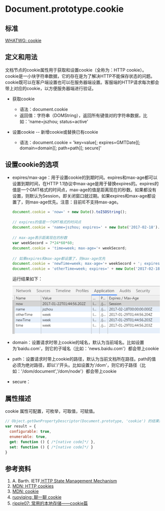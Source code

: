 # Document.prototype.cookie

## 标准
[WHATWG: cookie](https://html.spec.whatwg.org/#dom-document-cookie)

## 定义和用法
文档节点的cookie属性用于获取和设置cookie（全称为：HTTP cookie）。cookie是一小块字符串数据，它的存在是为了解决HTTP不能保存状态的问题。cookie既可以在客户端设置也可以在服务器端设置。客服端的HTTP请求每次都会带上对应的cookie，以方便服务器端进行验证。

- 获取cookie
  - 语法：document.cookie
  - 返回值：字符串（DOMString），返回所有键值对的字符串数据，比如：'name=jszhou; status=active'
  
  
- 设置cookie -- 新增cookie或替换已有cookie
  - 语法：document.cookie = 'key=value[; expires=GMTDate][; domain=domain][; path=path][; secure]'

## 设置cookie的选项
- expires/max-age：用于设置cookie的到期时间。expires和max-age都可以设置到期时间，在HTTP 1.1协议中max-age是用于替换expires的。expires的值是一个GMT格式的时间点，max-age的值是距离现在的秒数。如果都没有设置，则默认为Session，即关闭窗口就过期。如果expires和max-age都设置了，则max-age优先。注意：目前IE不支持max-age。
  ```javascript
  document.cookie = 'now=' + new Date().toISOString();
  
  // expires的值是一个GMT格式的时间点
  document.cookie = 'name=jszhou; expires=' + new Date('2017-02-18').toUTCString();

  // max-age表示距离现在的秒数
  var weekSecord = 7*24*60*60;
  document.cookie = 'time=week; max-age='+ weekSecord;

  // 如果expires和max-age都设置了，则max-age优先
  document.cookie = 'newTime=week; max-age='+ weekSecord + '; expires=' + new Date('2017-02-18').toUTCString();
  document.cookie = 'otherTime=week; expires=' + new Date('2017-02-18').toUTCString() + '; max-age='+ weekSecord;
  ```
  运行结果如下：
  
  ![setExpires](./img/setExpires.png)
  
- domain：设置请求时带上cookie的域名，默认为当前域名。比如设置为'baidu.com'，则它的子域名（比如：'news.baidu.com'）都会带上cookie

- path：设置请求时带上cookie的路径，默认为当前文档所在路径。path的值必须为绝对路径，即以'/'开头。比如设置为'/dom'，则它的子路径（比如：'/dom/document','/dom/node'）都会带上cookie

- secure：

## 属性描述
cookie 属性可配置，可枚举，可取值，可赋值。

```javascript
// Object.getOwnPropertyDescriptor(Document.prototype, 'cookie') 的结果如下：
var result = {
  configurable: true,
  enumerable: true,
  get: function () { /*[native code]*/ },
  set: function () { /*[native code]*/ }
}
```

## 参考资料
1. A. Barth. IETF,[HTTP State Management Mechanism](https://tools.ietf.org/html/rfc6265)
2. [MDN: HTTP cookies](https://developer.mozilla.org/en-US/docs/Web/HTTP/Cookies)
2. [MDN: cookie](https://developer.mozilla.org/en-US/docs/Web/API/Document/cookie)
3. [ruoyiqing: 聊一聊 cookie](https://segmentfault.com/a/1190000004556040)
4. [ripple07: 常用的本地存储——cookie篇](https://segmentfault.com/a/1190000004743454)
